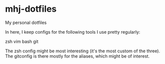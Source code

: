 # mhj-dotfiles
My personal dotfiles

In here, I keep configs for the following tools I use pretty regularly:

zsh
vim
bash
git

The zsh config might be most interesting (it's the most custom of the three). The gitconfig is there mostly for the
aliases, which might be of interest.
